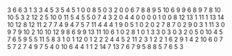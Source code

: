 3
6
6
3
1
3
3
4
5
3
5
4
5
1
0
0
8
5
0
3
2
0
0
6
7
8
8
9
5
10
6
9
9
6
8
9
7
8
10
10
5
3
2
12
2
5
10
0
11
5
4
5
5
0
7
4
3
2
0
4
4
0
0
0
0
1
0
0
8
12
13
1
11
1
13
14
10
12
8
12
11
2
7
7
4
9
4
7
5
7
11
4
4
4
1
9
0
5
1
0
2
0
2
7
8
7
0
2
9
0
3
1
11
3
0
9
7
9
10
2
10
10
12
9
8
6
9
9
13
11
10
6
1
0
2
8
1
0
1
3
3
0
3
0
3
2
0
5
0
10
4
5
7
6
5
9
5
5
11
5
8
3
1
0
1
12
0
1
2
2
2
4
4
5
2
11
2
3
1
2
2
1
6
2
9
1
4
2
10
6
0
7
5
7
2
7
4
9
7
5
4
0
10
6
4
4
1
1
2
14
7
13
7
6
7
9
5
8
8
5
7
6
5
3
